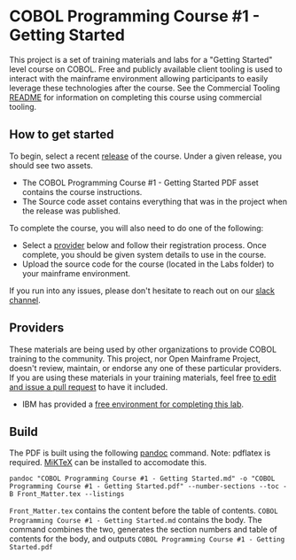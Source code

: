 # COBOL Programming Course #1 - Getting Started

This project is a set of training materials and labs for a "Getting Started" level course on COBOL. Free and publicly available client tooling is used to interact with the mainframe environment allowing participants to easily leverage these technologies after the course. See the Commercial Tooling [README](Commercial%20Tooling/README.md) for information on completing this course using commercial tooling.

## How to get started

To begin, select a recent [release](https://github.com/openmainframeproject/cobol-programming-course/releases) of the course. Under a given release, you should see two assets.

- The COBOL Programming Course #1 - Getting Started PDF asset contains the course instructions.
- The Source code asset contains everything that was in the project when the release was published.

To complete the course, you will also need to do one of the following: 
- Select a [provider](#providers) below and follow their registration process. Once complete, you should be given system details to use in the course.
- Upload the source code for the course (located in the Labs folder) to your mainframe environment.

If you run into any issues, please don't hesitate to reach out on our [slack channel](https://openmainframeproject.slack.com/archives/C011NE32Z1T).

## Providers

These materials are being used by other organizations to provide COBOL training to the community. This project, nor Open Mainframe Project, doesn't review, maintain, or endorse any one of these particular providers. If you are using these materials in your training materials, feel free [to edit and issue a pull request](https://github.com/openmainframeproject/cobol-programming-course/edit/governance-docs/README.md) to have it included.

- IBM has provided a [free environment for completing this lab](http://ibm.biz/cobollabs).

## Build

The PDF is built using the following [pandoc](https://pandoc.org/) command. Note: pdflatex is required. [MiKTeX](https://miktex.org/) can be installed to accomodate this. 

```
pandoc "COBOL Programming Course #1 - Getting Started.md" -o "COBOL Programming Course #1 - Getting Started.pdf" --number-sections --toc -B Front_Matter.tex --listings
```

`Front_Matter.tex` contains the content before the table of contents. `COBOL Programming Course #1 - Getting Started.md` contains the body. The command combines the two, generates the section numbers and table of contents for the body, and outputs `COBOL Programming Course #1 - Getting Started.pdf`